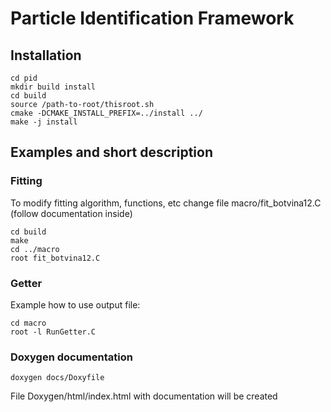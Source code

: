 # Particle Identification Framework

## Installation

    cd pid
    mkdir build install
    cd build
    source /path-to-root/thisroot.sh
    cmake -DCMAKE_INSTALL_PREFIX=../install ../
    make -j install

## Examples and short description 

### Fitting
To modify fitting algorithm, functions, etc change file macro/fit_botvina12.C (follow documentation inside)

    cd build
    make
    cd ../macro
    root fit_botvina12.C

### Getter
Example how to use output file:

    cd macro
    root -l RunGetter.C

### Doxygen documentation
    doxygen docs/Doxyfile
File Doxygen/html/index.html with documentation will be created
